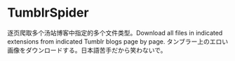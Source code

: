 # TumblrSpider
逐页爬取多个汤站博客中指定的多个文件类型。Download all files in indicated extensions from indicated Tumblr blogs page by page. タンブラー上のエロい画像をダウンロードする。日本語苦手だから笑わないで。
